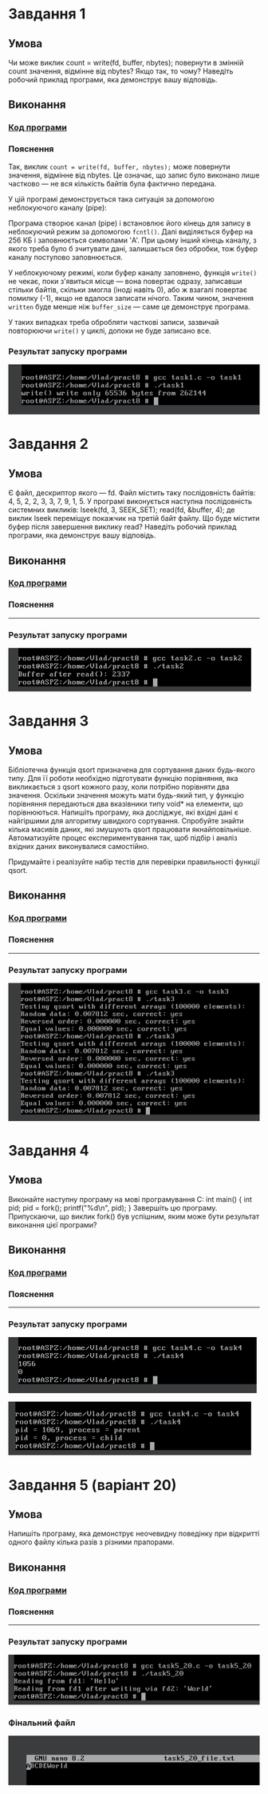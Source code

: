 # Завдання 1

## Умова

Чи може виклик count = write(fd, buffer, nbytes); повернути в змінній count значення, відмінне від nbytes? Якщо так, то чому? Наведіть робочий приклад програми, яка демонструє вашу відповідь.

## Виконання

### [Код програми](task1/task1.c) 

### Пояснення

Так, виклик `count = write(fd, buffer, nbytes);` може повернути значення, відмінне від nbytes. Це означає, що запис було виконано лише частково — не вся кількість байтів була фактично передана.

У цій програмі демонструється така ситуація за допомогою неблокуючого каналу (pipe):

Програма створює канал (pipe) і встановлює його кінець для запису в неблокуючий режим за допомогою `fcntl()`. Далі виділяється буфер на 256 КБ і заповнюється символами 'A'. При цьому інший кінець каналу, з якого треба було б зчитувати дані, залишається без обробки, тож буфер каналу поступово заповнюється.

У неблокуючому режимі, коли буфер каналу заповнено, функція `write()` не чекає, поки з'явиться місце — вона повертає одразу, записавши стільки байтів, скільки змогла (іноді навіть 0), або ж взагалі повертає помилку (-1), якщо не вдалося записати нічого. Таким чином, значення `written` буде менше ніж `buffer_size` — саме це демонструє програма.

У таких випадках треба обробляти часткові записи, зазвичай повторюючи `write()` у циклі, допоки не буде записано все.

### Результат запуску програми

![](task1/task1.png)

# Завдання 2

## Умова

Є файл, дескриптор якого — fd. Файл містить таку послідовність байтів: 4, 5, 2, 2, 3, 3, 7, 9, 1, 5. У програмі виконується наступна послідовність системних викликів:
lseek(fd, 3, SEEK_SET);
read(fd, &buffer, 4);
де виклик lseek переміщує покажчик на третій байт файлу. Що буде містити буфер після завершення виклику read? Наведіть робочий приклад програми, яка демонструє вашу відповідь.


## Виконання

### [Код програми](task2/task2.c) 

### Пояснення

-------------------------------------------

### Результат запуску програми

![](task2/task2.png)

# Завдання 3

## Умова

Бібліотечна функція qsort призначена для сортування даних будь-якого типу. Для її роботи необхідно підготувати функцію порівняння, яка викликається з qsort кожного разу, коли потрібно порівняти два значення.
Оскільки значення можуть мати будь-який тип, у функцію порівняння передаються два вказівники типу void* на елементи, що порівнюються.
Напишіть програму, яка досліджує, які вхідні дані є найгіршими для алгоритму швидкого сортування. Спробуйте знайти кілька масивів даних, які змушують qsort працювати якнайповільніше. Автоматизуйте процес експериментування так, щоб підбір і аналіз вхідних даних виконувалися самостійно.

Придумайте і реалізуйте набір тестів для перевірки правильності функції qsort.


## Виконання

### [Код програми](task3/task3.c) 

### Пояснення

--------------------------------

### Результат запуску програми

![](task3/task3.png)

# Завдання 4

## Умова

Виконайте наступну програму на мові програмування С:
int main() {
  int pid;
  pid = fork();
  printf("%d\n", pid);
}
Завершіть цю програму. Припускаючи, що виклик fork() був успішним, яким може бути результат виконання цієї програми?

## Виконання

### [Код програми](task4/task4.c) 

### Пояснення

-------------------------------------------------------

### Результат запуску програми

![](task4/task4_1.png)

![](task4/task4_2.png)

# Завдання 5 (варіант 20)

## Умова

Напишіть програму, яка демонструє неочевидну поведінку при відкритті одного файлу кілька разів з різними прапорами.

## Виконання

### [Код програми](task5_20/task5_20.c) 

### Пояснення

--------------------------------------------------

### Результат запуску програми

![](task5_20/task5_20.png)

### Фінальний файл

![](task5_20/task5_20_file.png)
